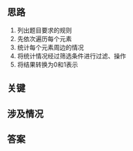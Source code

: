 ## 思路
1. 列出题目要求的规则
2. 先依次遍历每个元素
3. 统计每个元素周边的情况
4. 将统计情况经过筛选条件进行过滤、操作
5. 将结果转换为0和1表示

## 关键

## 涉及情况

## 答案
